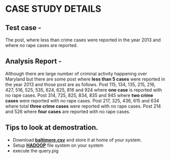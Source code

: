 # CASE STUDY DETAILS
## Test case -
The post, where less than crime cases were reported in the year 2013 and where no rape cases are reported.
## Analysis Report -
Although there are large number of criminal activity happening over Maryland but there are some post where <strong>less than 5 cases</strong> were reported in the year 2013 and those post are as follows. Post 115, 134, 135, 215, 216, 427, 516, 525, 535, 624, 625, 816 and 924 where <strong>one case</strong> is reported with no rape cases. Post 314, 725, 825, 834, 835 and 945 where <strong>two crime cases</strong> were reported with no rape cases. Post 217, 325, 436, 615 and 634 where total <strong>three crime cases</strong> were reported with no rape cases. Post 214 and 526 where <strong>four cases</strong> are reported with no rape cases.
## Tips to look at demostration.
<ul>
<li>Download <strong><a href = "https://drive.google.com/file/d/1t5rmHwOHd4zCgtVE0WVeN-PWtkT2VSkx/view">baltimore.csv</a></strong> and store it at home of your system.</li>
<li>Setup <strong><a href = "https://www.guru99.com/how-to-install-hadoop.html">HADOOP</a></strong> file system on your system</li>
<li>execute the query.pig</li>
</ul>